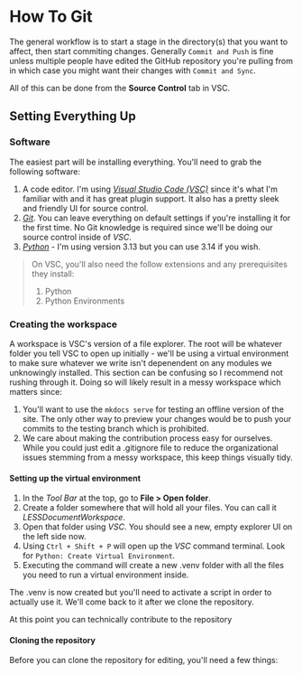 # How To Git
The general workflow is to start a stage in the directory(s) that you want to affect, then start commiting changes. Generally `Commit and Push` is fine unless multiple people have edited the GitHub repository you're pulling from in which case you might want their changes with `Commit and Sync`.

All of this can be done from the **Source Control** tab in VSC.

## Setting Everything Up
### Software
The easiest part will be installing everything. You'll need to grab the following software:

1. A code editor. I'm using [*Visual Studio Code (VSC)*](https://code.visualstudio.com/Download) since it's what I'm familiar with and it has great plugin support. It also has a pretty sleek and friendly UI for source control.
2. [*Git*](https://git-scm.com/downloads). You can leave everything on default settings if you're installing it for the first time. No Git knowledge is required since we'll be doing our source control inside of *VSC*.
3. [*Python*](https://www.python.org/downloads/) - I'm using version 3.13 but you can use 3.14 if you wish.

> On VSC, you'll also need the follow extensions and any prerequisites they install:
>
> 1. Python
> 2. Python Environments

### Creating the workspace
A workspace is VSC's version of a file explorer. The root will be whatever folder you tell VSC to open up initially - we'll be using a virtual environment to make sure whatever we write isn't depenendent on any modules we unknowingly installed. This section can be confusing so I recommend not rushing through it. Doing so will likely result in a messy workspace which matters since:

1. You'll want to use the `mkdocs serve` for testing an offline version of the site. The only other way to preview your changes would be to push your commits to the testing branch which is prohibited.
2. We care about making the contribution process easy for ourselves. While you could just edit a .gitignore file to reduce the organizational issues stemming from a messy workspace, this keep things visually tidy.

#### Setting up the virtual environment
1. In the *Tool Bar* at the top, go to **File > Open folder**.
2. Create a folder somewhere that will hold all your files. You can call it *LESSDocumentWorkspace*.
3. Open that folder using *VSC*. You should see a new, empty explorer UI on the left side now.
4. Using `Ctrl + Shift + P` will open up the *VSC* command terminal. Look for `Python: Create Virtual Environment`.
5. Executing the command will create a new .venv folder with all the files you need to run a virtual environment inside.

The .venv is now created but you'll need to activate a script in order to actually use it. We'll come back to it after we clone the repository.

At this point you can technically contribute to the repository

#### Cloning the repository
Before you can clone the repository for editing, you'll need a few things: